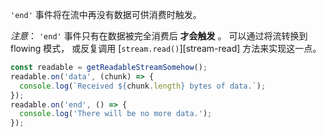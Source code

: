 <!-- YAML
added: v0.9.4
-->

`'end'` 事件将在流中再没有数据可供消费时触发。

*注意*： `'end'` 事件只有在数据被完全消费后 **才会触发** 。 可以通过将流转换到 
flowing 模式， 或反复调用 [`stream.read()`][stream-read] 方法来实现这一点。

```js
const readable = getReadableStreamSomehow();
readable.on('data', (chunk) => {
  console.log(`Received ${chunk.length} bytes of data.`);
});
readable.on('end', () => {
  console.log('There will be no more data.');
});
```

